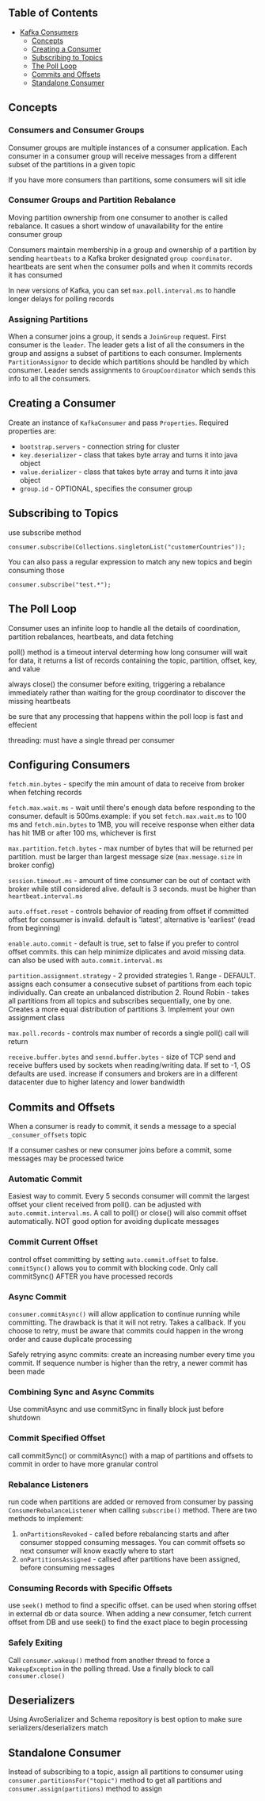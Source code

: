 ## Table of Contents
- [Kafka Consumers](#Kafka-Consumers)
  - [Concepts](#Concepts)
  - [Creating a Consumer](#creating-a-consumer)
  - [Subscribing to Topics](#subscribing-to-topics)
  - [The Poll Loop](#the-poll-loop)
  - [Commits and Offsets](#commits-and-offsets)
  - [Standalone Consumer](#standalone-consumer)

## Concepts

### Consumers and Consumer Groups

Consumer groups are multiple instances of a consumer application. Each consumer in a consumer group will receive messages from a different subset of the partitions in a given topic

If you have more consumers than partitions, some consumers will sit idle

### Consumer Groups and Partition Rebalance

Moving partition ownership from one consumer to another is called rebalance. It casues a short window of unavailability for the entire consumer group

Consumers maintain membership in a group and ownership of a partition by sending `heartbeats` to a Kafka broker designated `group coordinator`. heartbeats are sent when the consumer polls and when it commits records it has consumed

In new versions of Kafka, you can set `max.poll.interval.ms` to handle longer delays for polling records

### Assigning Partitions

When a consumer joins a group, it sends a `JoinGroup` request. First consumer is the `leader`. The leader gets a list of all the consumers in the group and assigns a subset of partitions to each consumer. Implements `PartitionAssignor` to decide which partitions should be handled by which consumer. Leader sends assignments to `GroupCoordinator` which sends this info to all the consumers.

## Creating a Consumer

Create an instance of `KafkaConsumer` and pass `Properties`. Required properties are:
- `bootstrap.servers` - connection string for cluster
- `key.deserializer` - class that takes byte array and turns it into java object
- `value.derializer` - class that takes byte array and turns it into java object
- `group.id` - OPTIONAL, specifies the consumer group

## Subscribing to Topics

use subscribe method
```
consumer.subscribe(Collections.singletonList("customerCountries"));
```

You can also pass a regular expression to match any new topics and begin consuming those
```
consumer.subscribe("test.*");
```

## The Poll Loop

Consumer uses an infinite loop to handle all the details of coordination, partition rebalances, heartbeats, and data fetching

poll() method is a timeout interval determing how long consumer will wait for data, it returns a list of records containing the topic, partition, offset, key, and value

always close() the consumer before exiting, triggering a rebalance immediately rather than waiting for the group coordinator to discover the missing heartbeats

be sure that any processing that happens within the poll loop is fast and effecient

threading: must have a single thread per consumer

## Configuring Consumers

`fetch.min.bytes` - specify the min amount of data to receive from broker when fetching records

`fetch.max.wait.ms` - wait until there's enough data before responding to the consumer. default is 500ms.example: if you set `fetch.max.wait.ms` to 100 ms and `fetch.min.bytes` to 1MB, you will receive response when either data has hit 1MB or after 100 ms, whichever is first

`max.partition.fetch.bytes` - max number of bytes that will be returned per partition. must be larger than largest message size (`max.message.size` in broker config)

`session.timeout.ms` - amount of time consumer can be out of contact with broker while still considered alive. default is 3 seconds. must be higher than `heartbeat.interval.ms`

`auto.offset.reset` - controls behavior of reading from offset if committed offset for consumer is invalid. default is 'latest', alternative is 'earliest' (read from beginning)

`enable.auto.commit` - default is true, set to false if you prefer to control offset commits. this can help minimize diplicates and avoid missing data. can also be used with `auto.commit.interval.ms`

`partition.assignment.strategy` - 2 provided strategies
    1. Range - DEFAULT. assigns each consumer a consecutive subset of partitions from each topic individually. Can create an unbalanced distribution
    2. Round Robin - takes all partitions from all topics and subscribes sequentially, one by one. Creates a more equal distribution of partitions
    3. Implement your own assignment class

`max.poll.records` - controls max number of records a single poll() call will return

`receive.buffer.bytes` and `sennd.buffer.bytes` - size of TCP send and receive buffers used by sockets when reading/writing data. If set to -1, OS defaults are used. increase if consumers and brokers are in a different datacenter due to higher latency and lower bandwidth

## Commits and Offsets

When a consumer is ready to commit, it sends a message to a special `_consumer_offsets` topic

If a consumer cashes or new consumer joins before a commit, some messages may be processed twice

### Automatic Commit

Easiest way to commit. Every 5 seconds consumer will commit the largest offset your client received from poll(). can be adjusted with `auto.commit.interval.ms`. A call to poll() or close() will also commit offset automatically. NOT good option for avoiding duplicate messages

### Commit Current Offset

control offset committing by setting `auto.commit.offset` to false. `commitSync()` allows you to commit with blocking code. Only call commitSync() AFTER you have processed records

### Async Commit

`consumer.commitAsync()` will allow application to continue running while committing. The drawback is that it will not retry. Takes a callback. If you choose to retry, must be aware that commits could happen in the wrong order and cause duplicate processing

Safely retrying async commits: create an increasing number every time you commit. If sequence number is higher than the retry, a newer commit has been made

### Combining Sync and Async Commits

Use commitAsync and use commitSync in finally block just before shutdown

### Commit Specified Offset

call commitSync() or commitAsync() with a map of partitions and offsets to commit in order to have more granular control

### Rebalance Listeners

run code when partitions are added or removed from consumer by passing `ConsumerRebalanceListener` when calling `subscribe()` method. There are two methods to implement:
1. `onPartitionsRevoked` - called before rebalancing starts and after consumer stopped consuming messages. You can commit offsets so next consumer will know exactly where to start
2. `onPartitionsAssigned` - callsed after partitions have been assigned, before consuming messages

### Consuming Records with Specific Offsets

use `seek()` method to find a specific offset. can be used when storing offset in external db or data source. When adding a new consumer, fetch current offset from DB and use seek() to find the exact place to begin processing

### Safely Exiting

Call `consumer.wakeup()` method from another thread to force a `WakeupException` in the polling thread. Use a finally block to call `consumer.close()`

## Deserializers

Using AvroSerializer and Schema repository is best option to make sure serializers/deserializers match

## Standalone Consumer

Instead of subscribing to a topic, assign all partitions to consumer using `consumer.partitionsFor("topic")` method to get all partitions and `consumer.assign(partitions)` method to assign
